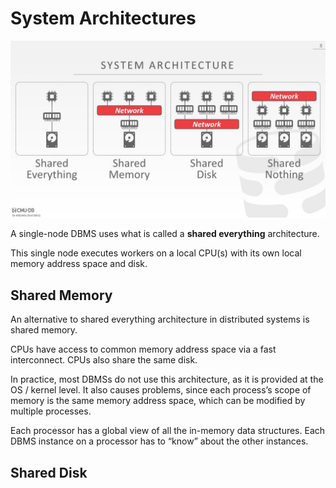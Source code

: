 #  System Architectures

![21-distributed_11](CMU445-22-Introduction-to-Distributed-Databases/21-distributed_11.JPG)

A single-node DBMS uses what is called a **shared everything** architecture. 

This single node executes workers on a local CPU(s) with its own local memory address space and disk. 

## Shared Memory

An alternative to shared everything architecture in distributed systems is shared memory. 

CPUs have access to common memory address space via a fast interconnect. CPUs also share the same disk.

In practice, most DBMSs do not use this architecture, as it is provided at the OS / kernel level. It also causes problems, since each process’s scope of memory is the same memory address space, which can be modified by multiple processes.

Each processor has a global view of all the in-memory data structures. Each DBMS instance on a processor has to “know” about the other instances.

## Shared Disk



